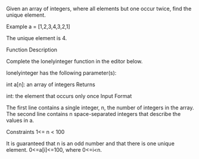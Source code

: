 Given an array of integers, where all elements but one occur twice, find the unique element.

Example
a = [1,2,3,4,3,2,1]

The unique element is 4.

Function Description

Complete the lonelyinteger function in the editor below.

lonelyinteger has the following parameter(s):

int a[n]: an array of integers
Returns

int: the element that occurs only once
Input Format

The first line contains a single integer, n, the number of integers in the array.
The second line contains n space-separated integers that describe the values in a.

Constraints
1<= n < 100

It is guaranteed that n is an odd number and that there is one unique element.
0<=a[i]<=100, where 0<=i<n.
